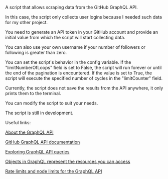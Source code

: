 A script that allows scraping data from the GitHub GraphQL API.

In this case, the script only collects user logins because I needed such data for my other project.

You need to generate an API token in your GitHub account and provide an initial value from which the script will start collecting data.

You can also use your own username if your number of followers or following is greater than zero.

You can set the script's behavior in the config variable. If the "limitNumberOfLoops" field is set to False, the script will run forever or until the end of the pagination is encountered. If the value is set to True, the script will execute the specified number of cycles in the "limitCounter" field.

Currently, the script does not save the results from the API anywhere, it only prints them to the terminal.

You can modify the script to suit your needs.

The script is still in development.

Useful links:

[About the GraphQL API](https://docs.github.com/en/graphql/overview/about-the-graphql-api)

[GitHub GraphQL API documentation](https://docs.github.com/en/graphql)

[Exploring GraphQL API queries](https://docs.github.com/en/graphql/overview/explorer)

[Objects in GraphQL represent the resources you can access](https://docs.github.com/en/graphql/reference/objects)

[Rate limits and node limits for the GraphQL API](https://docs.github.com/en/graphql/overview/rate-limits-and-node-limits-for-the-graphql-api)

